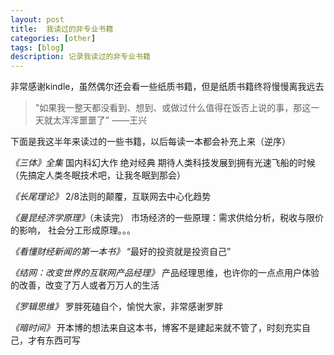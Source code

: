 ```yaml
---
layout: post
title:  我读过的非专业书籍
categories: [other]
tags: [blog]
description: 记录我读过的非专业书籍
---
```


非常感谢kindle，虽然偶尔还会看一些纸质书籍，但是纸质书籍终将慢慢离我远去

>"如果我一整天都没看到、想到、或做过什么值得在饭否上说的事，那这一天就太浑浑噩噩了"   ——王兴  

下面是我这半年来读过的一些书籍，以后每读一本都会补充上来（逆序）

*《三体》全集*  国内科幻大作 绝对经典 期待人类科技发展到拥有光速飞船的时候（先搞定人类冬眠技术吧，让我冬眠到那会）

*《长尾理论》* 2/8法则的颠覆，互联网去中心化趋势

*《曼昆经济学原理》*（未读完） 市场经济的一些原理：需求供给分析，税收与限价的影响， 社会分工形成原理。。。

*《看懂财经新闻的第一本书》* “最好的投资就是投资自己”

*《结网：改变世界的互联网产品经理》* 产品经理思维，也许你的一点点用户体验的改善，改变了万人或者万万人的生活

*《罗辑思维》* 罗胖死磕自个，愉悦大家，非常感谢罗胖

*《暗时间》* 开本博的想法来自这本书，博客不是建起来就不管了，时刻充实自己，才有东西可写